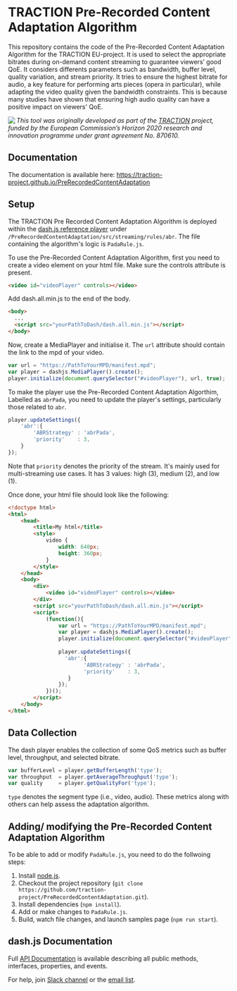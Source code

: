 # TRACTION Pre-Recorded Content Adaptation Algorithm

This repository contains the code of the Pre-Recorded Content Adaptation Algorithm for the TRACTION EU-project. It is used to select the appropriate bitrates during on-demand content streaming to guarantee viewers’ good QoE. It considers differents parameters such as bandwidth, buffer level, quality variation, and stream priority. It tries to ensure the highest bitrate for audio, a key feature for performing arts pieces (opera in particular), while adapting the video quality given the bandwidth constraints. This is because many studies have shown that ensuring high audio quality can have a positive impact on viewers' QoE.

<img src="https://www.traction-project.eu/wp-content/uploads/sites/3/2020/02/Logo-cabecera-Traction.png" align="left"/><em>This tool was originally developed as part of the <a href="https://www.traction-project.eu/">TRACTION</a> project, funded by the European Commission’s <a hef="http://ec.europa.eu/programmes/horizon2020/">Horizon 2020</a> research and innovation programme under grant agreement No. 870610.</em>

## Documentation

The documentation is available here: https://traction-project.github.io/PreRecordedContentAdaptation

## Setup

The TRACTION Pre Recorded Content Adaptation Algorithm is deployed within the <a href=https://github.com/Dash-Industry-Forum/dash.js?>dash.js reference player</a> under `/PreRecordedContentAdaptation/src/streaming/rules/abr`. The file containing the algorithm's logic is `PadaRule.js`. 

To use the Pre-Recorded Content Adaptation Algorithm, first you need to create a video element on your html file. Make sure the controls attribute is present. 
```html
<video id="videoPlayer" controls></video>
```
Add dash.all.min.js to the end of the body.
```html
<body>
  ...
  <script src="yourPathToDash/dash.all.min.js"></script>
</body>
```
Now, create a MediaPlayer and initialise it. The `url` attribute should contain the link to the mpd of your video.
``` js
var url = "https://PathToYourMPD/manifest.mpd";
var player = dashjs.MediaPlayer().create();
player.initialize(document.querySelector("#videoPlayer"), url, true);
```
To make the player use the Pre-Recorded Content Adaptation Algorthim, Labelled as `abrPada`, you need to update the player's settings, particularly those related to `abr`. 
``` js
player.updateSettings({
    'abr':{
        'ABRStrategy' : 'abrPada',
        'priority'    : 3,
    }
});
```
Note that `priority` denotes the priority of the stream. It's mainly used for multi-streaming use cases. It has 3 values: high (3), medium (2), and low (1). 

Once done, your html file should look like the following: 
```html
<!doctype html>
<html>
    <head>
        <title>My html</title>
        <style>
            video {
                width: 640px;
                height: 360px;
            }
        </style>
    </head>
    <body>
        <div>
            <video id="videoPlayer" controls></video>
        </div>
        <script src="yourPathToDash/dash.all.min.js"></script>
        <script>
            (function(){
                var url = "https://PathToYourMPD/manifest.mpd";
                var player = dashjs.MediaPlayer().create();
                player.initialize(document.querySelector("#videoPlayer"), url, true);
          
                player.updateSettings({
                  'abr':{
                        'ABRStrategy' : 'abrPada',
                        'priority'    : 3,
                   }
                });
            })();
        </script>
    </body>
</html>
```

## Data Collection

The dash player enables the collection of some QoS metrics such as buffer level, throughput, and selected bitrate. 
``` js
var bufferLevel = player.getBufferLength('type');
var throughput  = player.getAverageThroughput('type');
var quality     = player.getQualityFor('type');
```
`type` denotes the segment type (i.e., video, audio). These metrics along with others can help assess the adaptation algorithm. 

## Adding/ modifying the Pre-Recorded Content Adaptation Algorithm

To be able to add or modify `PadaRule.js`, you need to do the follwoing steps: 

1. Install [node.js](http://nodejs.org/).
2. Checkout the project repository (```git clone https://github.com/traction-project/PreRecordedContentAdaptation.git```). 
3. Install dependencies (```npm install```). 
4. Add or make changes to `PadaRule.js`.  
5. Build, watch file changes, and launch samples page (```npm run start```).

## dash.js Documentation

Full [API Documentation](http://cdn.dashjs.org/latest/jsdoc/module-MediaPlayer.html) is available describing all public methods, interfaces, properties, and events.

For help, join [Slack channel](https://dashif-slack.azurewebsites.net) or the [email list](https://groups.google.com/d/forum/dashjs). 
